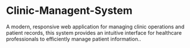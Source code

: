 # Clinic-Managent-System
A modern, responsive web application for managing clinic operations and patient records, this system provides an intuitive interface for healthcare professionals to efficiently manage patient information..
